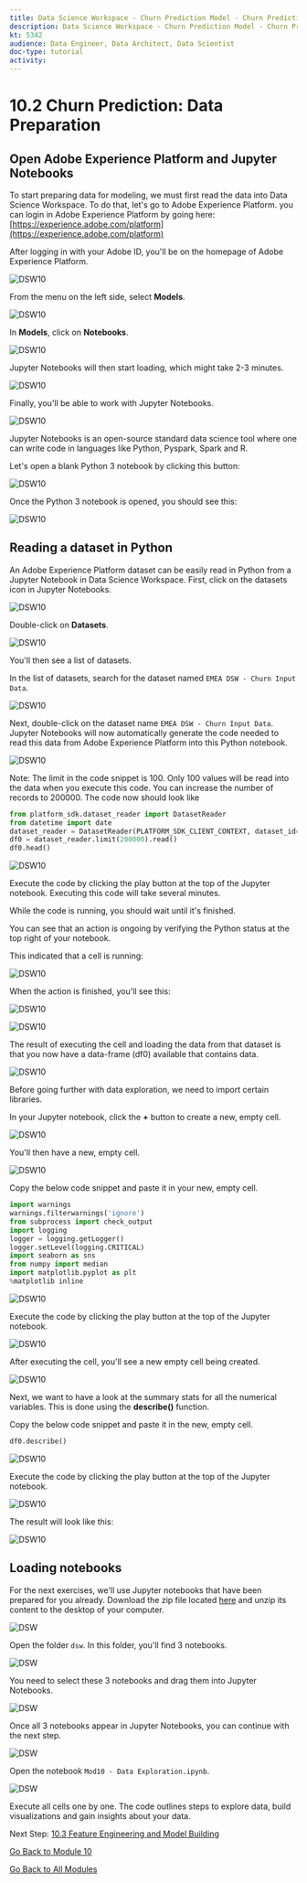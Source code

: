 ```yaml
---
title: Data Science Workspace - Churn Prediction Model - Churn Prediction Data Preparation
description: Data Science Workspace - Churn Prediction Model - Churn Prediction Data Preparation
kt: 5342
audience: Data Engineer, Data Architect, Data Scientist
doc-type: tutorial
activity: 
---
```


# 10.2 Churn Prediction: Data Preparation

## Open Adobe Experience Platform and Jupyter Notebooks

To start preparing data for modeling, we must first read the data into Data Science Workspace. To do that, let's go to Adobe Experience Platform. you can login in Adobe Experience Platform by going here: [https://experience.adobe.com/platform](https://experience.adobe.com/platform)

After logging in with your Adobe ID, you'll be on the homepage of Adobe Experience Platform.

![DSW10](./images/aephome.png)

From the menu on the left side, select **Models**.

![DSW10](./images/aepmenumodels.png)

In **Models**, click on **Notebooks**.

![DSW10](./images/aepmenumodelsnb.png)

Jupyter Notebooks will then start loading, which might take 2-3 minutes.

![DSW10](./images/aepjuploading.png)

Finally, you'll be able to work with Jupyter Notebooks.

![DSW10](./images/aepjuploaded.png)

Jupyter Notebooks is an open-source standard data science tool where one can write code in languages like Python, Pyspark, Spark and R.

Let's open a blank Python 3 notebook by clicking this button:

![DSW10](./images/aepjuppy3.png)

Once the Python 3 notebook is opened, you should see this:

![DSW10](./images/aepjuppy3o.png)

## Reading a dataset in Python

An Adobe Experience Platform dataset can be easily read in Python from a Jupyter Notebook in Data Science Workspace.
First, click on the datasets icon in Jupyter Notebooks.

![DSW10](./images/aepjuppynavds.png)

Double-click on **Datasets**.

![DSW10](./images/aepjuppynavdatasets.png)

You'll then see a list of datasets.

In the list of datasets, search for the dataset named `EMEA DSW - Churn Input Data`.

![DSW10](./images/aepjuppynavdsci.png)

Next, double-click on the dataset name `EMEA DSW - Churn Input Data`. Jupyter Notebooks will now automatically generate the code needed to read this data from Adobe Experience Platform into this Python notebook.

![DSW10](./images/aepjuppynavdscicode.png)

Note: The limit in the code snippet is 100. Only 100 values will be read into the data when you execute this code. You can increase the number of records to 200000. The code now should look like

```python
from platform_sdk.dataset_reader import DatasetReader
from datetime import date
dataset_reader = DatasetReader(PLATFORM_SDK_CLIENT_CONTEXT, dataset_id="5dd2ee272a371e18a8fa7ebd")
df0 = dataset_reader.limit(200000).read()
df0.head()
```

![DSW10](./images/aepjuppynavdscicode200000.png)

Execute the code by clicking the play button at the top of the Jupyter notebook. Executing this code will take several minutes.

While the code is running, you should wait until it's finished.

You can see that an action is ongoing by verifying the Python status at the top right of your notebook.

This indicated that a cell is running:

![DSW10](./images/aepjuppyrunning.png)

When the action is finished, you'll see this:

![DSW10](./images/aepjuppyfinished.png)

![DSW10](./images/aepjuppynavdscicodeexec.png)

The result of executing the cell and loading the data from that dataset is that you now have a data-frame (df0) available that contains data.

![DSW10](./images/aepjuppydf.png)

Before going further with data exploration, we need to import certain libraries.

In your Jupyter notebook, click the **+** button to create a new, empty cell.

![DSW10](./images/aepjuppynavdscicodeplus.png)

You'll then have a new, empty cell.

![DSW10](./images/aepjuppynewcell.png)

Copy the below code snippet and paste it in your new, empty cell.

```python
import warnings
warnings.filterwarnings('ignore')
from subprocess import check_output
import logging
logger = logging.getLogger()
logger.setLevel(logging.CRITICAL)
import seaborn as sns
from numpy import median
import matplotlib.pyplot as plt
%matplotlib inline
```

![DSW10](./images/aepjuppynewcellcode.png)

Execute the code by clicking the play button at the top of the Jupyter notebook.

![DSW10](./images/aepjuppynavdscicodeexecp.png)

After executing the cell, you'll see a new empty cell being created.

![DSW10](./images/aepjuppynavdscicodeexecpn.png)

Next, we want to have a look at the summary stats for all the numerical variables. This is done using the **describe()** function.

Copy the below code snippet and paste it in the new, empty cell.

```python
df0.describe()
```

![DSW10](./images/aepjuppynavdesc.png)

Execute the code by clicking the play button at the top of the Jupyter notebook.

![DSW10](./images/aepjuppynavdscicodeexecp.png)

The result will look like this:

![DSW10](./images/aepjuppydescresult.png)

## Loading notebooks

For the next exercises, we'll use Jupyter notebooks that have been prepared for you already.
Download the zip file located [here](./resources/dsw-mod10.zip) and unzip its content to the desktop of your computer.

![DSW](./images/dswfiles.png)

Open the folder `dsw`. In this folder, you'll find 3 notebooks.

![DSW](./images/dswdtl.png)

You need to select these 3 notebooks and drag them into Jupyter Notebooks.

![DSW](./images/dswdtldrag.png)

Once all 3 notebooks appear in Jupyter Notebooks, you can continue with the next step.

![DSW](./images/dswdtlok.png)

Open the notebook `Mod10 - Data Exploration.ipynb`.

![DSW](./images/dswdexnb.png)

Execute all cells one by one. The code outlines steps to explore data, build visualizations and gain insights about your data.

Next Step: [10.3 Feature Engineering and Model Building](./ex3.md)

[Go Back to Module 10](./data-science-workspace-churn-prediction-model.md)

[Go Back to All Modules](../../overview.md)
